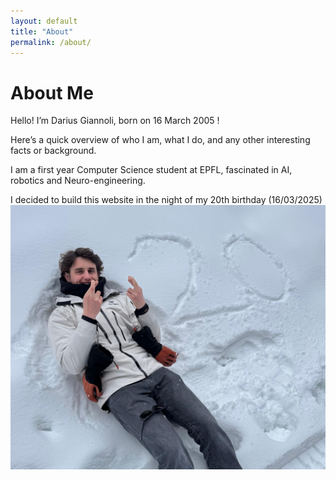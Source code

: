 ```yaml
---
layout: default
title: "About"
permalink: /about/
---
```

# About Me

Hello! I’m Darius Giannoli, born on 16 March 2005 !

Here’s a quick overview of who I am, what I do, and any other interesting facts or background.

I am a first year Computer Science student at EPFL, fascinated in AI, robotics and Neuro-engineering.

I decided to build this website in the night of my 20th birthday (16/03/2025)
![Alt text describing the image](/assets/images/photo1.jpeg)
